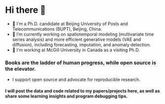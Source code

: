# Hi there 👋
- 🧑 I'm a Ph.D. candidate at Beijing University of Posts and Telecommunications (BUPT), Beijing, China.
- 🔭 I’m currently working on spatiotemporal modeling (multivariate time series analysis) and more efficient generative models (VAE and diffusion), including forecasting, imputation, and anomaly detection.
- 👯 I'm working at McGill University in Canada as a visiting Ph.D.

### Books are the ladder of human progress, while open source is the elevator. 
- I support open source and advocate for reproducible research.

#### I will post the data and code related to my papers/projects here, as well as share some learning insights and program debugging tips.

<!--
![Dusai's GitHub stats](https://github-readme-stats.vercel.app/api?username=ChenXu02)
**ChenXu02/Chenxu02** is a ✨ _special_ ✨ repository because its `README.md` (this file) appears on your GitHub profile.
Here are some ideas to get you started:
- 🏃 I run.
- 🔭 I’m currently working on ...
- 🌱 I’m currently learning ...
- 👯 I’m looking to collaborate on ...
- 🤔 I’m looking for help with ...
- 💬 Ask me about ...
- 📫 How to reach me: ...
- 😄 Pronouns: ...
- ⚡ Fun fact: ...
-->
